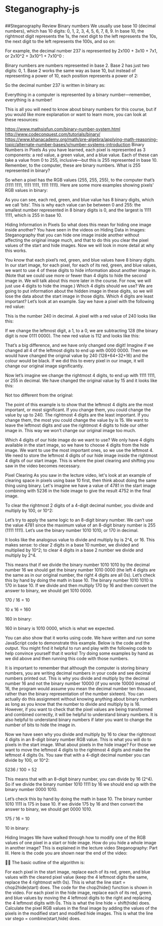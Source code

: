 # Steganography-js

##
##Steganography Review
Binary numbers
We usually use base 10 (decimal numbers), which has 10 digits: 0, 1, 2, 3, 4, 5, 6, 7, 8, 9. In base 10, the rightmost digit represents the 1s, the next digit to the left represents the 10s, the next digit to the left represents the 100s, and so on:


For example, the decimal number 237 is represented by 2x100 + 3x10 + 7x1, or 2x10^2 + 3x10^1 + 7x10^0 :


Binary numbers are numbers represented in base 2. Base 2 has just two digits: 0, 1. Base 2 works the same way as base 10, but instead of representing a power of 10, each position represents a power of 2:  


So the decimal number 237 is written in binary as:  


Everything in a computer is represented by a binary number—remember, everything is a number!

This is all you will need to know about binary numbers for this course, but if you would like more explanation or want to learn more, you can look at these resources:

https://www.mathsisfun.com/binary-number-system.html
http://www.codeconquest.com/tutorials/binary/
https://www.khanacademy.org/math/pre-algebra/applying-math-reasoning-topic/alternate-number-bases/v/number-systems-introduction
Binary Numbers in Pixels
As you have learned, each pixel is represented as 3 components: a red value, a green value, and a blue value. Each of these can take a value from 0 to 255, inclusive—but this is 255 represented in base 10. Remember, to the computer, these are binary numbers. What is 255 represented in binary?


So when a pixel has the RGB values (255, 255, 255), to the computer that’s (1111 1111, 1111 1111, 1111 1111). Here are some more examples showing pixels’ RGB values in binary:  


As you can see, each red, green, and blue value has 8 binary digits, which we call ‘bits’. This is why each value can be between 0 and 255: the smallest number represented in 8 binary digits is 0, and the largest is 1111 1111, which is 255 in base 10.  

Hiding Information in Pixels
So what does this mean for hiding one image inside another? You have seen in the videos on Hiding Data in Images: Steganography that you can hide one image inside another without affecting the original image much, and that to do this you clear the pixel values of the start and hide images. Now we will look in more detail at why this works.

You know that each pixel’s red, green, and blue values have 8 binary digits. In our start image, for each pixel, for each of its red, green, and blue values, we want to use 4 of these digits to hide information about another image in. (Note that we could use more or fewer than 4 digits to hide the second image in. We will talk about this more later in the course. For now, we will just use 4 digits to hide the image.) Which 4 digits should we use? We are going to put information about the hidden image in these digits, so we will lose the data about the start image in those digits. Which 4 digits are least important? Let’s look at an example. Say we have a pixel with the following red value:


This is the number 240 in decimal. A pixel with a red value of 240 looks like this:


If we change the leftmost digit, a 1, to a 0, we are subtracting 128 (the binary digit is now 0111 0000). The new red value is 112 and looks like this:  


That’s a big difference, and we have only changed one digit! Imagine if we changed all 4 of the leftmost digits to end up with 0000 0000. Then we would have changed the original value by 240 (128+64+32+16) and the colour would be black. If we did this to every pixel in our image, it will change our original image significantly.

Now let’s imagine we change the rightmost 4 digits, to end up with 1111 1111, or 255 in decimal. We have changed the original value by 15 and it looks like this:


Not too different from the original:


The point of this example is to show that the leftmost 4 digits are the most important, or most significant. If you change them, you could change the value by up to 240. The rightmost 4 digits are the least important. If you change them, the most you could change the value by is 15. We want to leave the leftmost digits and use the rightmost 4 digits to hide our other image in. This way we won’t change our original image too much.

Which 4 digits of our hide image do we want to use? We only have 4 digits available in the start image, so we have to choose 4 digits from the hide image. We want to use the most important ones, so we use the leftmost 4. We need to store the leftmost 4 digits of our hide image inside the rightmost 4 digits of our start image. This is where the pixel clearing and shifting you saw in the video becomes necessary.

Pixel Clearing
As you saw in the lecture video, let's look at an example of clearing space in pixels using base 10 first, then think about doing the same thing using binary. Let's imagine we have a value of 4781 in the start image combining with 5236 in the hide image to give the result 4752 in the final image. 

To clear the rightmost 2 digits of a 4-digit decimal number, you divide and multiply by 100, or 10^2:


Let’s try to apply the same logic to an 8-digit binary number. We can’t use the value 4781 since the maximum value of an 8-digit binary number is 255 (1111 1111). Let’s use the binary number 1010 1010, or 170 in decimal.  


It looks like the analogous value to divide and multiply by is 2^4, or 16. This makes sense: to clear 2 digits in a base 10 number, we divided and multiplied by 10^2; to clear 4 digits in a base 2 number we divide and multiply by 2^4.

This means that if we divide the binary number 1010 1010 by the decimal number 16 we should get the binary number 1010 0000 (the left 4 digits are the same as in our original number, the right 4 digits are all 0s). Let’s check this by hand by doing the math in base 10. The binary number 1010 1010 is 170 in base 10. If we divide and then multiply 170 by 16 and then convert the answer to binary, we should get 1010 0000.

170 / 16 = 10

10 x 16 = 160

160 in binary:


160 in binary is 1010 0000, which is what we expected.

You can also show that it works using code. We have written and run some JavaScript code to demonstrate this example. Below is the code and the output. You might find it helpful to run and play with the following code to help convince yourself that it works! Try doing some examples by hand as we did above and then running this code with those numbers.


It is important to remember that although the computer is storing binary numbers, you are writing decimal numbers in your code and see decimal numbers printed out. This is why you divide and multiply by the decimal number 16 and not the binary number 10000 (if you wrote 10000 instead of 16, the program would assume you mean the decimal number ten thousand, rather than the binary representation of the number sixteen). You can actually do this assignment without knowing anything about binary numbers as long as you know that the number to divide and multiply by is 16. However, if you want to check that the pixel values are being transformed and combined correctly, it will be helpful to understand binary numbers. It is also helpful to understand binary numbers if later you want to change the number of bits to hide the image in.

Now we have seen why you divide and multiply by 16 to clear the rightmost 4 digits in an 8-digit binary number RGB value. This is what you will do to pixels in the start image. What about pixels in the hide image? For those we want to move the leftmost 4 digits to the rightmost 4 digits and make the leftmost 4 digits 0s. You saw that with a 4-digit decimal number you can divide by 100, or 10^2:

5236 / 100 = 52

This means that with an 8-digit binary number, you can divide by 16 (2^4). So if we divide the binary number 1010 1111 by 16 we should end up with the binary number 0000 1010.

Let’s check this by hand by doing the math in base 10. The binary number 1010 1111 is 175 in base 10. If we divide 175 by 16 and then convert the answer to binary, we should get 0000 1010.

175 / 16 = 10

10 in binary:


Hiding Images
We have walked through how to modify one of the RGB values of one pixel in a start or hide image. How do you hide a whole image in another image? This is explained in the lecture video Steganography: Part III. Here is the code you are shown near the end of the video:


The basic outline of the algorithm is:

For each pixel in the start image, replace each of its red, green, and blue values with the cleared pixel value (keep the 4 leftmost digits the same, replace the 4 rightmost with 0s). This is what the line start = chop2hide(start) does. The code for the chop2hide() function is shown in the video.
For each pixel in the hide image, replace each of its red, green, and blue values by moving the 4 leftmost digits to the right and replacing the 4 leftmost digits with 0s. This is what the line hide = shift(hide) does. 
Calculate the pixel RGB values in the final image by adding the values of the pixels in the modified start and modified hide images. This is what the line var stego = combine(start,hide) does.
